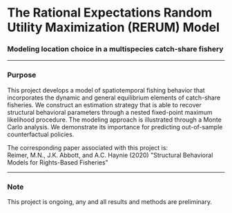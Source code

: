 # The Rational Expectations Random Utility Maximization (RERUM) Model
### Modeling location choice in a multispecies catch-share fishery
***
### Purpose
This project develops a model of spatiotemporal fishing behavior that incorporates the dynamic and general equilibrium elements of catch-share fisheries. We construct an estimation strategy that is able to recover structural behavioral parameters through a nested fixed-point maximum likelihood procedure. The modeling approach is illustrated through a Monte Carlo analysis. We demonstrate its importance for predicting out-of-sample counterfactual policies.

The corresponding paper associated with this project is:  
Reimer, M.N., J.K. Abbott, and A.C. Haynie (2020) "Structural Behavioral Models for Rights-Based Fisheries"
***

### Note
This project is ongoing, any and all results and methods are preliminary.
